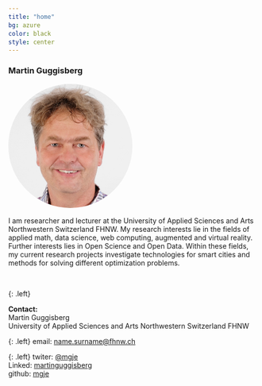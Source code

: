 ```yaml
---
title: "home"
bg: azure
color: black
style: center
---
```

### Martin Guggisberg
<img src="img/mgje.jpeg" style="border-radius: 256px !important; max-height: 250px;"/>

I am researcher and lecturer at the University of Applied Sciences and Arts Northwestern Switzerland FHNW. My research interests lie in the fields of applied math, data science, web computing, augmented and virtual reality. Further interests lies in Open Science and Open Data. Within these fields, my current research projects investigate technologies for smart cities and methods for solving different optimization problems.

<br/>

{: .left}

**Contact:**<br/>
Martin Guggisberg<br/>
University of Applied Sciences and Arts Northwestern Switzerland FHNW

{: .left}
email: name.surname@fhnw.ch<br/>

{: .left}
<i class="fa fa-twitter" aria-hidden="true"></i>
twiter: [@mgje](https://twitter.com/mgje)<br>
Linked<i class="fa fa-linkedin" aria-hidden="true"></i>: [martinguggisberg](https://www.linkedin.com/in/martinguggisberg)<br>
<i class="fa fa-github" aria-hidden="true"></i>
github: [mgje](https://github.com/mgje)
